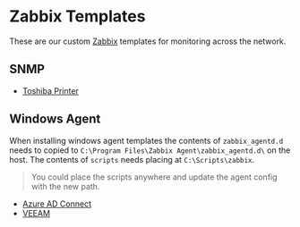 # Zabbix Templates

These are our custom [Zabbix](https://www.zabbix.com/) templates for monitoring across the network.

## SNMP

 - [Toshiba Printer](./snmp/toshiba-printer/)

## Windows Agent

When installing windows agent templates the contents of `zabbix_agentd.d` needs to copied to `C:\Program Files\Zabbix Agent\zabbix_agentd.d\` on the host. The contents of `scripts` needs placing at `C:\Scripts\zabbix`.

> You could place the scripts anywhere and update the agent config with the new path.

 - [Azure AD Connect](./windows-agent/aadc/)
 - [VEEAM](./windows-agent/veeam/)
